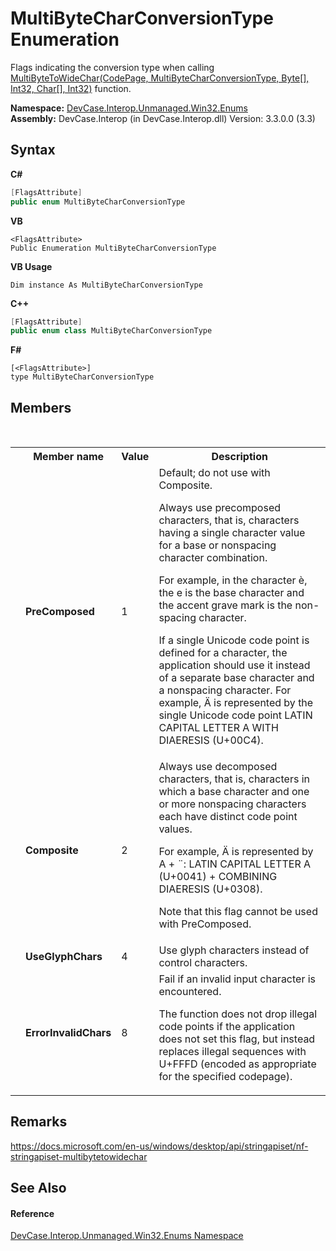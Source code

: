 # MultiByteCharConversionType Enumeration
 

Flags indicating the conversion type when calling <a href="M_DevCase_Interop_Unmanaged_Win32_NativeMethods_MultiByteToWideChar">MultiByteToWideChar(CodePage, MultiByteCharConversionType, Byte[], Int32, Char[], Int32)</a> function.

**Namespace:**&nbsp;<a href="N_DevCase_Interop_Unmanaged_Win32_Enums">DevCase.Interop.Unmanaged.Win32.Enums</a><br />**Assembly:**&nbsp;DevCase.Interop (in DevCase.Interop.dll) Version: 3.3.0.0 (3.3)

## Syntax

**C#**<br />
``` C#
[FlagsAttribute]
public enum MultiByteCharConversionType
```

**VB**<br />
``` VB
<FlagsAttribute>
Public Enumeration MultiByteCharConversionType
```

**VB Usage**<br />
``` VB Usage
Dim instance As MultiByteCharConversionType
```

**C++**<br />
``` C++
[FlagsAttribute]
public enum class MultiByteCharConversionType
```

**F#**<br />
``` F#
[<FlagsAttribute>]
type MultiByteCharConversionType
```


## Members
&nbsp;<table><tr><th></th><th>Member name</th><th>Value</th><th>Description</th></tr><tr><td /><td target="F:DevCase.Interop.Unmanaged.Win32.Enums.MultiByteCharConversionType.PreComposed">**PreComposed**</td><td>1</td><td>Default; do not use with Composite. 

 Always use precomposed characters, that is, characters having a single character value for a base or nonspacing character combination. 

 For example, in the character &#232;, the e is the base character and the accent grave mark is the non-spacing character. 

 If a single Unicode code point is defined for a character, the application should use it instead of a separate base character and a nonspacing character. For example, &#196; is represented by the single Unicode code point LATIN CAPITAL LETTER A WITH DIAERESIS (U+00C4).</td></tr><tr><td /><td target="F:DevCase.Interop.Unmanaged.Win32.Enums.MultiByteCharConversionType.Composite">**Composite**</td><td>2</td><td>Always use decomposed characters, that is, characters in which a base character and one or more nonspacing characters each have distinct code point values. 

 For example, &#196; is represented by A + &#168;: LATIN CAPITAL LETTER A (U+0041) + COMBINING DIAERESIS (U+0308). 

 Note that this flag cannot be used with PreComposed.</td></tr><tr><td /><td target="F:DevCase.Interop.Unmanaged.Win32.Enums.MultiByteCharConversionType.UseGlyphChars">**UseGlyphChars**</td><td>4</td><td>Use glyph characters instead of control characters.</td></tr><tr><td /><td target="F:DevCase.Interop.Unmanaged.Win32.Enums.MultiByteCharConversionType.ErrorInvalidChars">**ErrorInvalidChars**</td><td>8</td><td>Fail if an invalid input character is encountered. 

 The function does not drop illegal code points if the application does not set this flag, but instead replaces illegal sequences with U+FFFD (encoded as appropriate for the specified codepage).</td></tr></table>

## Remarks
<a href="https://docs.microsoft.com/en-us/windows/desktop/api/stringapiset/nf-stringapiset-multibytetowidechar" target="_blank">https://docs.microsoft.com/en-us/windows/desktop/api/stringapiset/nf-stringapiset-multibytetowidechar</a>

## See Also


#### Reference
<a href="N_DevCase_Interop_Unmanaged_Win32_Enums">DevCase.Interop.Unmanaged.Win32.Enums Namespace</a><br />